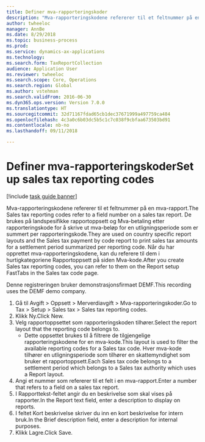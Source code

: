 ```yaml
--- 
title: Definer mva-rapporteringskoder
description: "Mva-rapporteringskodene refererer til et feltnummer på en mva-rapport."
author: twheeloc
manager: AnnBe
ms.date: 8/29/2018
ms.topic: business-process
ms.prod: 
ms.service: dynamics-ax-applications
ms.technology: 
ms.search.form: TaxReportCollection
audience: Application User
ms.reviewer: twheeloc
ms.search.scope: Core, Operations
ms.search.region: Global
ms.author: vstehman
ms.search.validFrom: 2016-06-30
ms.dyn365.ops.version: Version 7.0.0
ms.translationtype: HT
ms.sourcegitcommit: 32d71167fdad65cb1dec37671999a497759ca484
ms.openlocfilehash: 4c3a0c6b03dc5b5c1c7c038f9cbfaa673503bd91
ms.contentlocale: nb-no
ms.lasthandoff: 09/11/2018

---
```

# <a name="set-up-sales-tax-reporting-codes"></a><span data-ttu-id="610ad-103">Definer mva-rapporteringskoder</span><span class="sxs-lookup"><span data-stu-id="610ad-103">Set up sales tax reporting codes</span></span>

[!include [task guide banner](../../includes/task-guide-banner.md)]

<span data-ttu-id="610ad-104">Mva-rapporteringskodene refererer til et feltnummer på en mva-rapport.</span><span class="sxs-lookup"><span data-stu-id="610ad-104">The Sales tax reporting codes refer to a field number on a sales tax report.</span></span> <span data-ttu-id="610ad-105">De brukes på landspesifikke rapportoppsett og Mva-betaling etter rapporteringskode for å skrive ut mva-beløp for en utligningsperiode som er summert per rapporteringskode.</span><span class="sxs-lookup"><span data-stu-id="610ad-105">They are used on country specific report layouts and the Sales tax payment by code report to print sales tax amounts for a settlement period summarized per reporting code.</span></span> <span data-ttu-id="610ad-106">Når du har opprettet mva-rapporteringskodene, kan du referere til dem i hurtigkategoriene Rapportoppsett på siden Mva-kode.</span><span class="sxs-lookup"><span data-stu-id="610ad-106">After you create Sales tax reporting codes, you can refer to them on the Report setup FastTabs in the Sales tax code page.</span></span> 

<span data-ttu-id="610ad-107">Denne registreringen bruker demonstrasjonsfirmaet DEMF.</span><span class="sxs-lookup"><span data-stu-id="610ad-107">This recording uses the DEMF demo company.</span></span>



1. <span data-ttu-id="610ad-108">Gå til Avgift > Oppsett > Merverdiavgift > Mva-rapporteringskoder.</span><span class="sxs-lookup"><span data-stu-id="610ad-108">Go to Tax > Setup > Sales tax > Sales tax reporting codes.</span></span>
2. <span data-ttu-id="610ad-109">Klikk Ny.</span><span class="sxs-lookup"><span data-stu-id="610ad-109">Click New.</span></span>
3. <span data-ttu-id="610ad-110">Velg rapportoppsettet som rapporteringskoden tilhører.</span><span class="sxs-lookup"><span data-stu-id="610ad-110">Select the report layout that the reporting code belongs to.</span></span>
    * <span data-ttu-id="610ad-111">Dette oppsettet brukes til å filtrere de tilgjengelige rapporteringskodene for en mva-kode.</span><span class="sxs-lookup"><span data-stu-id="610ad-111">This layout is used to filter the available reporting codes for a Sales tax code.</span></span> <span data-ttu-id="610ad-112">Hver mva-kode tilhører en utligningsperiode som tilhører en skattemyndighet som bruker et rapportoppsett.</span><span class="sxs-lookup"><span data-stu-id="610ad-112">Each Sales tax code belongs to a settlement period which belongs to a Sales tax authority which uses a Report layout.</span></span>  
4. <span data-ttu-id="610ad-113">Angi et nummer som refererer til et felt i en mva-rapport.</span><span class="sxs-lookup"><span data-stu-id="610ad-113">Enter a number that refers to a field on a sales tax report.</span></span>
5. <span data-ttu-id="610ad-114">I Rapporttekst-feltet angir du en beskrivelse som skal vises på rapporter.</span><span class="sxs-lookup"><span data-stu-id="610ad-114">In the Report text field, enter a description to display on reports.</span></span>
6. <span data-ttu-id="610ad-115">I feltet Kort beskrivelse skriver du inn en kort beskrivelse for intern bruk.</span><span class="sxs-lookup"><span data-stu-id="610ad-115">In the Brief description field, enter a description for internal purposes.</span></span>
7. <span data-ttu-id="610ad-116">Klikk Lagre.</span><span class="sxs-lookup"><span data-stu-id="610ad-116">Click Save.</span></span>


